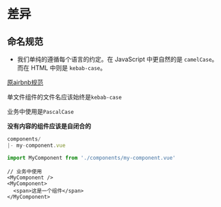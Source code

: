 # 差异

## 命名规范
- 我们单纯的遵循每个语言的约定。在 JavaScript 中更自然的是 `camelCase`。而在 HTML 中则是 `kebab-case`。

[原airbnb规范](https://github.com/airbnb/javascript#naming--filename-matches-export)

单文件组件的文件名应该始终是`kebab-case`

业务中使用是`PascalCase`

**没有内容的组件应该是自闭合的**

```js
components/
|- my-component.vue

import MyComponent from './components/my-component.vue'
```

```vue
// 业务中使用 
<MyComponent />
<MyComponent>
  <span>这是一个组件</span>
</MyComponent>
```
